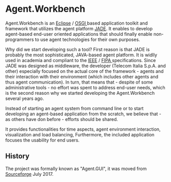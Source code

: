 # Agent.Workbench

Agent.Workbench is an [Eclipse](https://www.eclipse.org/) / [OSGI ](https://www.osgi.org/)based application toolkit and framework that utilizes the agent platform [JADE](http://jade.tilab.com/). It enables to develop agent-based end-user oriented applications that should finally enable non-programmers to use agent technologies for their own purposes.

Why did we start developing such a tool? First reason is that JADE is probably the most sophisticated, JAVA-based agent platform. It is widlly used in academia and compliant to the [IEEE](https://www.ieee.org) / [FIPA ](http://www.fipa.org/)specifications. Since JADE was designed as middleware, the developer \(Telecom Italia S.p.A. and other\) especially focused on the actual core of the framework - agents and their interaction with their environment \(which includes other agents and thus agent communication\). In turn, that means that - despite of some administrative tools - no effort was spent to address end-user needs, which is the second reason why we started developing the Agent.Workbench several years ago.

Instead of starting an agent system from command line or to start developing an agent-based application from the scratch, we believe that - as others have don before - efforts should be shared.

It provides functionalities for time aspects, agent environment interaction, visualization and load balancing, Furthermore, the included application focuses the usability for end users.

## History

The project was formally known as "Agent.GUI", it was moved from [Sourceforge](https://sourceforge.net/projects/agentgui/) July 2017.

